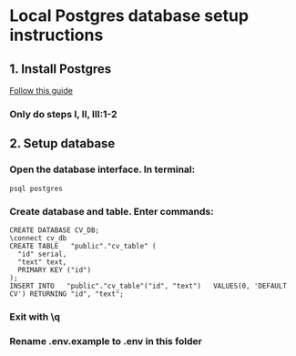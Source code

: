 # Local Postgres database setup instructions

## 1. Install Postgres
[Follow this guide](https://www.codementor.io/devops/tutorial/getting-started-postgresql-server-mac-osx)
### Only do steps I, II, III:1-2

## 2. Setup database

  ### Open the database interface. In terminal:
    psql postgres

  ### Create database and table. Enter commands:
  
    CREATE DATABASE CV_DB;  
    \connect cv_db  
    CREATE TABLE   "public"."cv_table" (  
      "id" serial,  
      "text" text,  
      PRIMARY KEY ("id")  
    );  
    INSERT INTO   "public"."cv_table"("id", "text")   VALUES(0, 'DEFAULT CV') RETURNING "id", "text";

### Exit with \q

### Rename .env.example to .env in this folder

